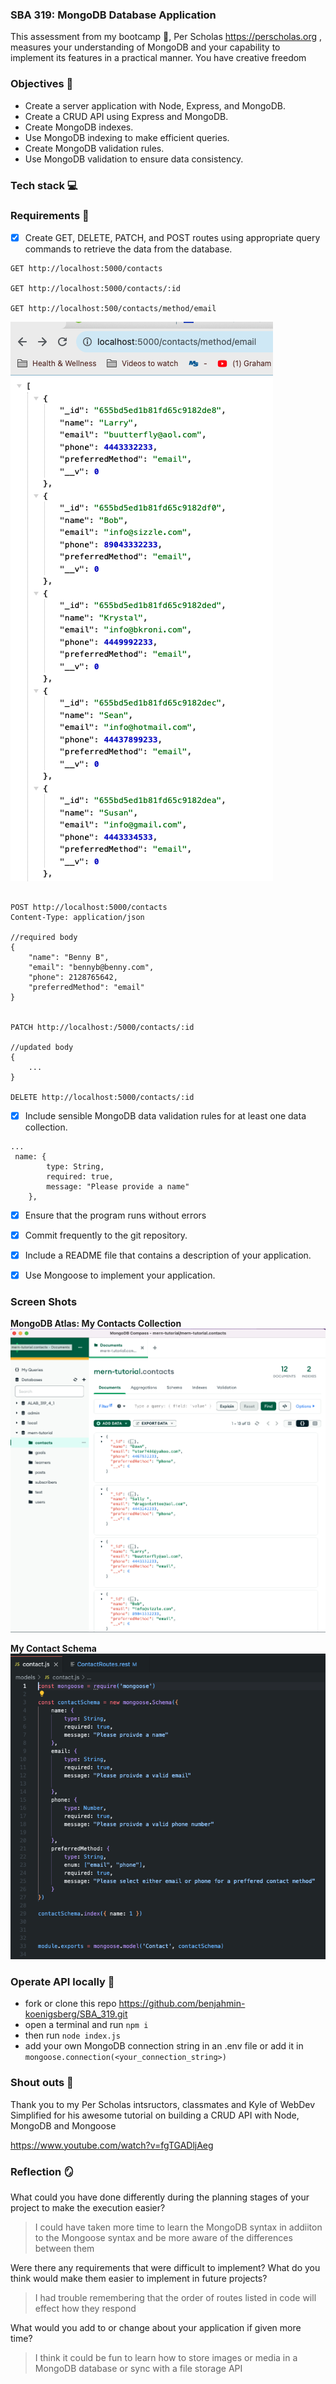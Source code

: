 ### SBA 319: MongoDB Database Application

This assessment from my bootcamp 🏫, Per Scholas
https://perscholas.org , measures your understanding of MongoDB and your capability to implement its features in a practical manner. You have creative freedom

### Objectives 🥅

- Create a server application with Node, Express, and MongoDB.
- Create a CRUD API using Express and MongoDB.
- Create MongoDB indexes.
- Use MongoDB indexing to make efficient queries.
- Create MongoDB validation rules.
- Use MongoDB validation to ensure data consistency.

### Tech stack 💻

### Requirements  🔨

- [x] Create GET, DELETE, PATCH, and POST routes using appropriate query commands to retrieve the data from the database.

```
GET http://localhost:5000/contacts

GET http://localhost:5000/contacts/:id

GET http://localhost:500/contacts/method/email

```
![Alt text](<Screen Shot 2023-11-27 at 6.51.28 AM.png>)

```

POST http://localhost:5000/contacts
Content-Type: application/json

//required body
{
    "name": "Benny B",
    "email": "bennyb@benny.com",
    "phone": 2128765642,
    "preferredMethod": "email"
}


PATCH http://localhost:/5000/contacts/:id

//updated body
{
    ...
}

DELETE http://localhost:5000/contacts/:id
```

- [x] Include sensible MongoDB data validation rules for at least one data collection.

```
...
 name: {
        type: String,
        required: true,
        message: "Please provide a name"
    },

```

- [x] Ensure that the program runs without errors

- [x] Commit frequently to the git repository.

- [x] Include a README file that contains a description of your application.

- [x] Use Mongoose to implement your application.

### Screen Shots

**MongoDB Atlas: My Contacts Collection**
![Alt text](<Screen Shot 2023-11-27 at 6.50.51 AM.png>)

**My Contact Schema**
![Alt text](<Screen Shot 2023-11-27 at 6.51.10 AM.png>)


### Operate API locally 🏃

- fork or clone this repo
https://github.com/benjahmin-koenigsberg/SBA_319.git
- open a terminal and run
```npm i```
- then run
```node index.js```
- add your own MongoDB connection string in an .env file or add it in
```mongoose.connection(<your_connection_string>)```

### Shout outs 📣

Thank you to my Per Scholas intsructors, classmates and Kyle of WebDev Simplified for his awesome tutorial on building a CRUD API with Node, MongoDB and Mongoose

https://www.youtube.com/watch?v=fgTGADljAeg

### Reflection 🪞

What could you have done differently during the planning stages of your project to make the execution easier?

>I could have taken more time to learn the MongoDB syntax in addiiton to the Mongoose syntax and be more aware of the differences between them

Were there any requirements that were difficult to implement? What do you think would make them easier to implement in future projects?

>I had trouble remembering that the order of routes listed in code will effect how they respond

What would you add to or change about your application if given more time?

>I think it could be fun to learn how to store images or media in a MongoDB database or sync with a file storage API
